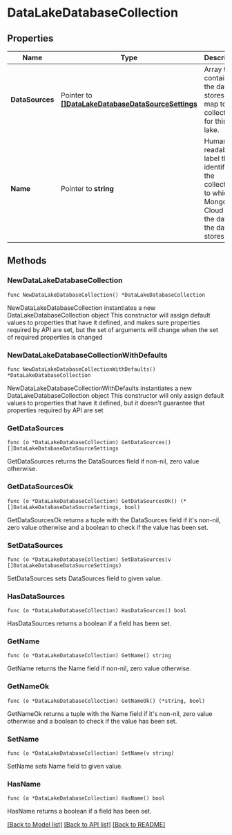 # DataLakeDatabaseCollection

## Properties

Name | Type | Description | Notes
------------ | ------------- | ------------- | -------------
**DataSources** | Pointer to [**[]DataLakeDatabaseDataSourceSettings**](DataLakeDatabaseDataSourceSettings.md) | Array that contains the data stores that map to a collection for this data lake. | [optional] 
**Name** | Pointer to **string** | Human-readable label that identifies the collection to which MongoDB Cloud maps the data in the data stores. | [optional] 

## Methods

### NewDataLakeDatabaseCollection

`func NewDataLakeDatabaseCollection() *DataLakeDatabaseCollection`

NewDataLakeDatabaseCollection instantiates a new DataLakeDatabaseCollection object
This constructor will assign default values to properties that have it defined,
and makes sure properties required by API are set, but the set of arguments
will change when the set of required properties is changed

### NewDataLakeDatabaseCollectionWithDefaults

`func NewDataLakeDatabaseCollectionWithDefaults() *DataLakeDatabaseCollection`

NewDataLakeDatabaseCollectionWithDefaults instantiates a new DataLakeDatabaseCollection object
This constructor will only assign default values to properties that have it defined,
but it doesn't guarantee that properties required by API are set

### GetDataSources

`func (o *DataLakeDatabaseCollection) GetDataSources() []DataLakeDatabaseDataSourceSettings`

GetDataSources returns the DataSources field if non-nil, zero value otherwise.

### GetDataSourcesOk

`func (o *DataLakeDatabaseCollection) GetDataSourcesOk() (*[]DataLakeDatabaseDataSourceSettings, bool)`

GetDataSourcesOk returns a tuple with the DataSources field if it's non-nil, zero value otherwise
and a boolean to check if the value has been set.

### SetDataSources

`func (o *DataLakeDatabaseCollection) SetDataSources(v []DataLakeDatabaseDataSourceSettings)`

SetDataSources sets DataSources field to given value.

### HasDataSources

`func (o *DataLakeDatabaseCollection) HasDataSources() bool`

HasDataSources returns a boolean if a field has been set.
### GetName

`func (o *DataLakeDatabaseCollection) GetName() string`

GetName returns the Name field if non-nil, zero value otherwise.

### GetNameOk

`func (o *DataLakeDatabaseCollection) GetNameOk() (*string, bool)`

GetNameOk returns a tuple with the Name field if it's non-nil, zero value otherwise
and a boolean to check if the value has been set.

### SetName

`func (o *DataLakeDatabaseCollection) SetName(v string)`

SetName sets Name field to given value.

### HasName

`func (o *DataLakeDatabaseCollection) HasName() bool`

HasName returns a boolean if a field has been set.

[[Back to Model list]](../README.md#documentation-for-models) [[Back to API list]](../README.md#documentation-for-api-endpoints) [[Back to README]](../README.md)


